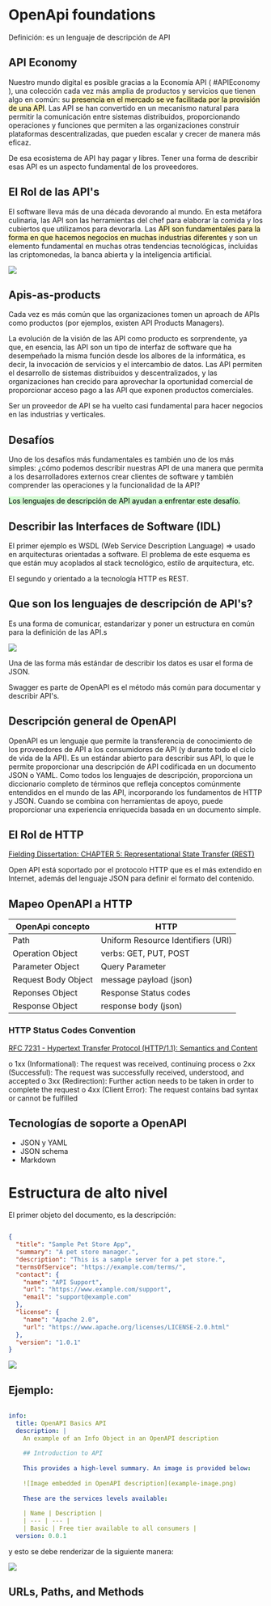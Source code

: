 # OpenApi foundations

Definición: es un lenguaje de descripción de API

## API Economy

Nuestro mundo digital es posible gracias a la Economía API ( #APIEconomy ), una colección cada vez más amplia de productos y servicios que tienen algo en común: su <mark style="background: #FFF3A3A6;">presencia en el mercado se ve facilitada por la provisión de una API</mark>. Las API se han convertido en un mecanismo natural para permitir la comunicación entre sistemas distribuidos, proporcionando operaciones y funciones que permiten a las organizaciones construir plataformas descentralizadas, que pueden escalar y crecer de manera más eficaz.

De esa ecosistema de API hay pagar y libres. Tener una forma de describir esas API es un aspecto fundamental de los proveedores.

## El Rol de las API's

El software lleva más de una década devorando al mundo. En esta metáfora culinaria, las API son las herramientas del chef para elaborar la comida y los cubiertos que utilizamos para devorarla. Las <mark style="background: #FFF3A3A6;">API son fundamentales para la forma en que hacemos negocios en muchas industrias diferentes</mark> y son un elemento fundamental en muchas otras tendencias tecnológicas, incluidas las criptomonedas, la banca abierta y la inteligencia artificial.

![](../../images/rol_apis_uber.png)

## Apis-as-products

Cada vez es más común que las organizaciones tomen un aproach de APIs como productos (por ejemplos, existen API Products Managers). 

La evolución de la visión de las API como producto es sorprendente, ya que, en esencia, las API son un tipo de interfaz de software que ha desempeñado la misma función desde los albores de la informática, es decir, la invocación de servicios y el intercambio de datos. Las API permiten el desarrollo de sistemas distribuidos y descentralizados, y las organizaciones han crecido para aprovechar la oportunidad comercial de proporcionar acceso pago a las API que exponen productos comerciales.

Ser un proveedor de API se ha vuelto casi fundamental para hacer negocios en las industrias y verticales.

## Desafíos

Uno de los desafíos más fundamentales es también uno de los más simples: ¿cómo podemos describir nuestras API de una manera que permita a los desarrolladores externos crear clientes de software y también comprender las operaciones y la funcionalidad de la API?

<mark style="background: #BBFABBA6;">Los lenguajes de descripción de API ayudan a enfrentar este desafío.</mark>

## Describir las Interfaces de Software (IDL)

El primer ejemplo es WSDL (Web Service Description Language) => usado en arquitecturas orientadas a software. El problema de este esquema es que están muy acoplados al stack tecnológico, estilo de arquitectura, etc.

El segundo y orientado a la tecnología HTTP es REST.

## Que son los lenguajes de descripción de API's?

Es una forma de comunicar, estandarizar y poner un estructura en común para la definición de las API.s

![](../../images/api_structure.png)

Una de las forma más estándar de describir los datos es usar el forma de JSON.

Swagger es parte de OpenAPI es el método más común para documentar y describir API's.

## Descripción general de OpenAPI

OpenAPI es un lenguaje que permite la transferencia de conocimiento de los proveedores de API a los consumidores de API (y durante todo el ciclo de vida de la API). Es un estándar abierto para describir sus API, lo que le permite proporcionar una descripción de API codificada en un documento JSON o YAML. Como todos los lenguajes de descripción, proporciona un diccionario completo de términos que refleja conceptos comúnmente entendidos en el mundo de las API, incorporando los fundamentos de HTTP y JSON. Cuando se combina con herramientas de apoyo, puede proporcionar una experiencia enriquecida basada en un documento simple.

## El Rol de HTTP

[Fielding Dissertation: CHAPTER 5: Representational State Transfer (REST)](https://ics.uci.edu/~fielding/pubs/dissertation/rest_arch_style.htm)

Open API está soportado por el protocolo HTTP que es el más extendido en Internet, además del lenguaje JSON para definir el formato del contenido.


## Mapeo OpenAPI a HTTP

| OpenApi concepto    | HTTP                               |
| ------------------- | ---------------------------------- |
| Path                | Uniform Resource Identifiers (URI) |
| Operation Object    | verbs: GET, PUT, POST              |
| Parameter Object    | Query Parameter                    |
| Request Body Object | message payload (json)             |
| Reponses Object     | Response Status codes              |
| Response Object     | response body (json)               |

### HTTP Status Codes Convention 

[RFC 7231 - Hypertext Transfer Protocol (HTTP/1.1): Semantics and Content](https://datatracker.ietf.org/doc/html/rfc7231#section-6)

   o  1xx (Informational): The request was received, continuing process
   o  2xx (Successful): The request was successfully received, understood, and accepted
   o  3xx (Redirection): Further action needs to be taken in order to complete the request
   o  4xx (Client Error): The request contains bad syntax or cannot be fulfilled

## Tecnologías de soporte a OpenAPI

 - JSON y YAML
 - JSON schema
 - Markdown

# Estructura de alto nivel

El primer objeto del documento, es la descripción:

```json

{
  "title": "Sample Pet Store App",
  "summary": "A pet store manager.",
  "description": "This is a sample server for a pet store.",
  "termsOfService": "https://example.com/terms/",
  "contact": {
    "name": "API Support",
    "url": "https://www.example.com/support",
    "email": "support@example.com"
  },
  "license": {
    "name": "Apache 2.0",
    "url": "https://www.apache.org/licenses/LICENSE-2.0.html"
  },
  "version": "1.0.1"
}

```

![](../../images/openAPI_object_root.png)

## Ejemplo:

```yaml

info:  
  title: OpenAPI Basics API  
  description: |  
    An example of an Info Object in an OpenAPI description  
  
    ## Introduction to API
  
    This provides a high-level summary. An image is provided below:  
  
    ![Image embedded in OpenAPI description](example-image.png)  
  
    These are the services levels available:  
  
    | Name | Description |  
    | --- | --- |  
    | Basic | Free tier available to all consumers |  
  version: 0.0.1

```

y esto se debe renderizar de la siguiente manera:

![](../../images/openapi_render.png)

## URLs, Paths, and Methods


